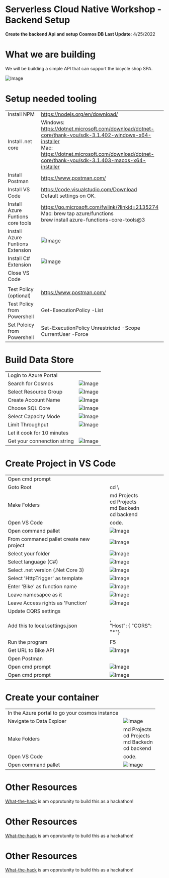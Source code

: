 # Serverless Cloud Native Workshop - Backend Setup
**Create the backend Api and setup Cosmos DB**
**Last Update**: 4/25/2022


# What we are building
We will be building a simple API that can support the bicycle shop SPA.

![Image](https://github.com/usri/ServerlessCloudNativeWorkshop/blob/master/Docs/arch.png?raw=true)

# Setup needed tooling

|  |  |
| ----------- | ----------- |
| Install NPM | https://nodejs.org/en/download/ |
| Install .net core | Windows: https://dotnet.microsoft.com/download/dotnet-core/thank-you/sdk-3.1.402-windows-x64-installer <br/> Mac: https://dotnet.microsoft.com/download/dotnet-core/thank-you/sdk-3.1.403-macos-x64-installer |
| Install Postman | https://www.postman.com/ |
| Install VS Code  | https://code.visualstudio.com/Download <br/> Default settings on OK. |
| Install Azure Funtions core tools | https://go.microsoft.com/fwlink/?linkid=2135274 <br> Mac: brew tap azure/functions <br> brew install azure-functions-core-tools@3|
| Install Azure Funtions Extension | ![Image](img/vscode-azfunc.jpg) |
| Install C# Extension | ![Image](img/vscode-csharp.jpg) |
| Close VS Code |  |
|  |  |
| Test Policy (optional) | https://www.postman.com/ |
| Test Policy from Powershell | Get-ExecutionPolicy -List |
| Set Poloicy from Powershell | Set-ExecutionPolicy Unrestricted -Scope CurrentUser -Force |

# Build Data Store
|  |  |
| ----------- | ----------- |
| Login to Azure Portal|  |
| Search for Cosmos|  ![Image](img/cosmos-create.jpg)  |
| Select Resource Group|  ![Image](img/cosmos-rg.jpg)  |
| Create Account Name|  ![Image](img/cosmos-accountname.jpg)  |
| Choose SQL Core|  ![Image](img/cosmos-sqlcore.jpg)  |
| Select Capacity Mode|  ![Image](img/cosmos-mode.jpg)  |
| Limit Throughput|  ![Image](img/cosmos-limit.jpg)  |
| Let it cook for 10 minutes |  |
| Get your connenction string | ![Image](img/cosmos-connectionstr.jpg) |

# Create Project in VS Code
|  |  |
| ----------- | ----------- |
| Open cmd prompt |   |
| Goto Root | cd \  |
| Make Folders | md Projects <br/> cd Projects <br/> md Backedn <br/> cd backend |
| Open VS Code | code.  |
| Open command pallet |  ![Image](img/vscode-cmdpallet.jpg)   |
| From commaned pallet create new project |  ![Image](img/vscode-cmdpallet.jpg)   |
| Select your folder |  ![Image](img/vscode-newproj.jpg)   |
| Select language (C#)  |  ![Image](img/vscode-language.jpg)   |
| Select .net version (.Net Core 3)  |  ![Image](img/vscode-dotnetver.jpg)   |
| Select 'HttpTrigger' as template |  ![Image](img/vscode-trigger.jpg)   |
| Enter 'Bike' as function name |  ![Image](img/vscode-funcname.jpg)   |
| Leave namesapce as it |  ![Image](img/vscode-namespace.jpg)   |
| Leave Access rights as 'Function' | ![Image](img/vscode-accessrights.jpg)  |
| Update CQRS settings |  |
| Add this to local.settings.json | , <br> "Host": { "CORS": "*"}  |
|  |   |
| Run the program |  F5  |
| Get URL to Bike API | ![Image](img/bike-api-url.jpg)   |
| Open Postman |   |
| Open cmd prompt | ![Image](img/postman.jpg)   |
| Open cmd prompt | ![Image](img/vscode-accessrights.jpg)   |


# Create your container
|  |  |
| ----------- | ----------- |
| In the Azure portal to go your cosmos instance |   |
| Navigate to Data Exploer | ![Image](img/cosmos-explorer.jpg)  |
| Make Folders | md Projects <br/> cd Projects <br/> md Backedn <br/> cd backend |
| Open VS Code | code.  |
| Open command pallet |  ![Image](img/vscode-cmdpallet.jpg)   |

# Other Resources
[What-the-hack](https://docs.microsoft.com/en-us/) is am opprutunity to build this as a hackathon!

# Other Resources
[What-the-hack](https://docs.microsoft.com/en-us/) is am opprutunity to build this as a hackathon!

# Other Resources
[What-the-hack](https://docs.microsoft.com/en-us/) is am opprutunity to build this as a hackathon!




